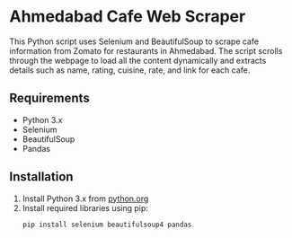 # Ahmedabad Cafe Web Scraper

This Python script uses Selenium and BeautifulSoup to scrape cafe information from Zomato for restaurants in Ahmedabad. The script scrolls through the webpage to load all the content dynamically and extracts details such as name, rating, cuisine, rate, and link for each cafe.

## Requirements

- Python 3.x
- Selenium
- BeautifulSoup
- Pandas

## Installation

1. Install Python 3.x from [python.org](https://www.python.org/downloads/)
2. Install required libraries using pip:
   ```bash
   pip install selenium beautifulsoup4 pandas

